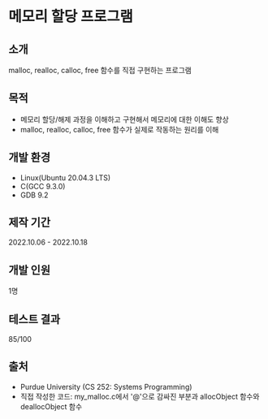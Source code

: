 # 메모리 할당 프로그램

## 소개
malloc, realloc, calloc, free 함수를 직접 구현하는 프로그램

## 목적
* 메모리 할당/해제 과정을 이해하고 구현해서 메모리에 대한 이해도 향상
* malloc, realloc, calloc, free 함수가 실제로 작동하는 원리를 이해

## 개발 환경
* Linux(Ubuntu 20.04.3 LTS)
* C(GCC 9.3.0)
* GDB 9.2

## 제작 기간
2022.10.06 - 2022.10.18

## 개발 인원
1명

## 테스트 결과
85/100
   
## 출처
* Purdue University (CS 252: Systems Programming)
* 직접 작성한 코드: my_malloc.c에서 '@'으로 감싸진 부분과 allocObject 함수와 deallocObject 함수